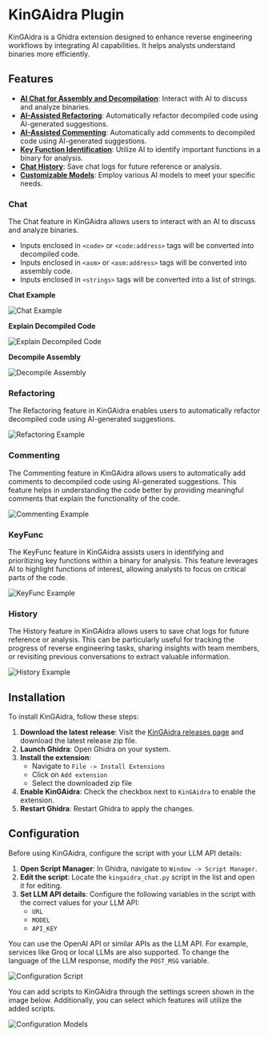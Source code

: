 # KinGAidra Plugin

KinGAidra is a Ghidra extension designed to enhance reverse engineering workflows by integrating AI capabilities. It helps analysts understand binaries more efficiently.

## Features
- [**AI Chat for Assembly and Decompilation**](#Chat): Interact with AI to discuss and analyze binaries.
- [**AI-Assisted Refactoring**](#Refactoring): Automatically refactor decompiled code using AI-generated suggestions.
- [**AI-Assisted Commenting**](#Commenting): Automatically add comments to decompiled code using AI-generated suggestions.
- [**Key Function Identification**](#KeyFunc): Utilize AI to identify important functions in a binary for analysis.
- [**Chat History**](#History): Save chat logs for future reference or analysis.
- [**Customizable Models**](#Configuration): Employ various AI models to meet your specific needs.


### Chat

The Chat feature in KinGAidra allows users to interact with an AI to discuss and analyze binaries.

- Inputs enclosed in `<code>` or `<code:address>` tags will be converted into decompiled code.
- Inputs enclosed in `<asm>` or `<asm:address>` tags will be converted into assembly code.
- Inputs enclosed in `<strings>` tags will be converted into a list of strings.

**Chat Example**

![Chat Example](./img/test_chat.png)

**Explain Decompiled Code**

![Explain Decompiled Code](./img/explain.png)

**Decompile Assembly**

![Decompile Assembly](./img/decom_asm.png)

### Refactoring

The Refactoring feature in KinGAidra enables users to automatically refactor decompiled code using AI-generated suggestions.

![Refactoring Example](./img/refactor.png)

### Commenting

The Commenting feature in KinGAidra allows users to automatically add comments to decompiled code using AI-generated suggestions. This feature helps in understanding the code better by providing meaningful comments that explain the functionality of the code.

![Commenting Example](./img/comment.png)

### KeyFunc

The KeyFunc feature in KinGAidra assists users in identifying and prioritizing key functions within a binary for analysis. This feature leverages AI to highlight functions of interest, allowing analysts to focus on critical parts of the code.

![KeyFunc Example](./img/keyfunc.png)

### History

The History feature in KinGAidra allows users to save chat logs for future reference or analysis. This can be particularly useful for tracking the progress of reverse engineering tasks, sharing insights with team members, or revisiting previous conversations to extract valuable information.

![History Example](./img/log.png)

## Installation

To install KinGAidra, follow these steps:

1. **Download the latest release**: Visit the [KinGAidra releases page](https://github.com/mooncat-greenpy/KinGAidra/releases) and download the latest release zip file.
2. **Launch Ghidra**: Open Ghidra on your system.
3. **Install the extension**:
   - Navigate to `File -> Install Extensions`
   - Click on `Add extension`
   - Select the downloaded zip file
4. **Enable KinGAidra**: Check the checkbox next to `KinGAidra` to enable the extension.
5. **Restart Ghidra**: Restart Ghidra to apply the changes.


## Configuration

Before using KinGAidra, configure the script with your LLM API details:

1. **Open Script Manager**: In Ghidra, navigate to `Window -> Script Manager`.
2. **Edit the script**: Locate the `kingaidra_chat.py` script in the list and open it for editing.
3. **Set LLM API details**: Configure the following variables in the script with the correct values for your LLM API:
   - `URL`
   - `MODEL`
   - `API_KEY`

You can use the OpenAI API or similar APIs as the LLM API. For example, services like Groq or local LLMs are also supported. To change the language of the LLM response, modify the `POST_MSG` variable.

![Configuration Script](./img/conf_script.png)

You can add scripts to KinGAidra through the settings screen shown in the image below. Additionally, you can select which features will utilize the added scripts.

![Configuration Models](./img/conf_models.png)
